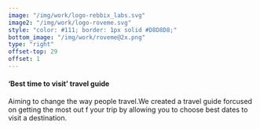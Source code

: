 ```yaml
---
image: "/img/work/logo-rebbix_labs.svg"
image2: "/img/work/logo-roveme.svg"
style: "color: #111; border: 1px solid #D8D8D8;"
bottom_image: "/img/work/roveme@2x.png"
type: "right"
offset-top: 29
offset: 1
---
```

#### ‘Best time to visit’ travel guide
Aiming to change the way people travel.We created a travel guide forcused on getting the most out f your trip by allowing you to choose best dates to visit a destination.
